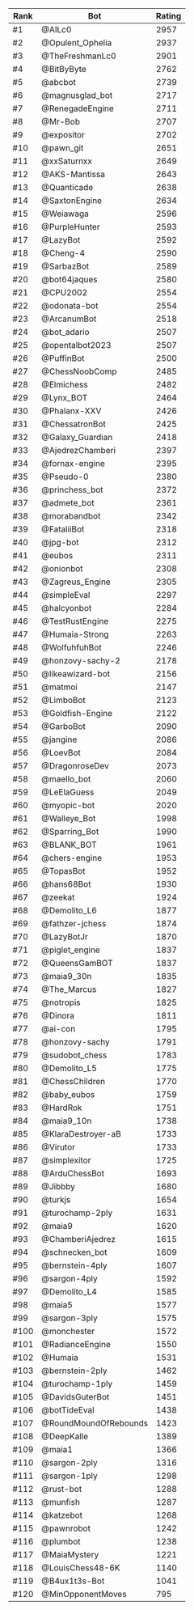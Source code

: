 Rank|Bot|Rating
---|---|---
#1|@AILc0|2957
#2|@Opulent_Ophelia|2937
#3|@TheFreshmanLc0|2901
#4|@BitByByte|2762
#5|@abcbot|2739
#6|@magnusglad_bot|2717
#7|@RenegadeEngine|2711
#8|@Mr-Bob|2707
#9|@expositor|2702
#10|@pawn_git|2651
#11|@xxSaturnxx|2649
#12|@AKS-Mantissa|2643
#13|@Quanticade|2638
#14|@SaxtonEngine|2634
#15|@Weiawaga|2596
#16|@PurpleHunter|2593
#17|@LazyBot|2592
#18|@Cheng-4|2590
#19|@SarbazBot|2589
#20|@bot64jaques|2580
#21|@CPU2002|2554
#22|@odonata-bot|2554
#23|@ArcanumBot|2518
#24|@bot_adario|2507
#25|@opentalbot2023|2507
#26|@PuffinBot|2500
#27|@ChessNoobComp|2485
#28|@Elmichess|2482
#29|@Lynx_BOT|2464
#30|@Phalanx-XXV|2426
#31|@ChessatronBot|2425
#32|@Galaxy_Guardian|2418
#33|@AjedrezChamberi|2397
#34|@fornax-engine|2395
#35|@Pseudo-0|2380
#36|@princhess_bot|2372
#37|@admete_bot|2361
#38|@morabandbot|2342
#39|@FataliiBot|2318
#40|@jpg-bot|2312
#41|@eubos|2311
#42|@onionbot|2308
#43|@Zagreus_Engine|2305
#44|@simpleEval|2297
#45|@halcyonbot|2284
#46|@TestRustEngine|2275
#47|@Humaia-Strong|2263
#48|@WolfuhfuhBot|2246
#49|@honzovy-sachy-2|2178
#50|@likeawizard-bot|2156
#51|@matmoi|2147
#52|@LimboBot|2123
#53|@Goldfish-Engine|2122
#54|@GarboBot|2090
#55|@jangine|2086
#56|@LoevBot|2084
#57|@DragonroseDev|2073
#58|@maello_bot|2060
#59|@LeElaGuess|2049
#60|@myopic-bot|2020
#61|@Walleye_Bot|1998
#62|@Sparring_Bot|1990
#63|@BLANK_BOT|1961
#64|@chers-engine|1953
#65|@TopasBot|1952
#66|@hans68Bot|1930
#67|@zeekat|1924
#68|@Demolito_L6|1877
#69|@fathzer-jchess|1874
#70|@LazyBotJr|1870
#71|@piglet_engine|1837
#72|@QueensGamBOT|1837
#73|@maia9_30n|1835
#74|@The_Marcus|1827
#75|@notropis|1825
#76|@Dinora|1811
#77|@ai-con|1795
#78|@honzovy-sachy|1791
#79|@sudobot_chess|1783
#80|@Demolito_L5|1775
#81|@ChessChildren|1770
#82|@baby_eubos|1759
#83|@HardRok|1751
#84|@maia9_10n|1738
#85|@KlaraDestroyer-aB|1733
#86|@Virutor|1733
#87|@simplexitor|1725
#88|@ArduChessBot|1693
#89|@Jibbby|1680
#90|@turkjs|1654
#91|@turochamp-2ply|1631
#92|@maia9|1620
#93|@ChamberiAjedrez|1615
#94|@schnecken_bot|1609
#95|@bernstein-4ply|1607
#96|@sargon-4ply|1592
#97|@Demolito_L4|1585
#98|@maia5|1577
#99|@sargon-3ply|1575
#100|@monchester|1572
#101|@RadianceEngine|1550
#102|@Humaia|1531
#103|@bernstein-2ply|1462
#104|@turochamp-1ply|1459
#105|@DavidsGuterBot|1451
#106|@botTideEval|1438
#107|@RoundMoundOfRebounds|1423
#108|@DeepKalle|1389
#109|@maia1|1366
#110|@sargon-2ply|1316
#111|@sargon-1ply|1298
#112|@rust-bot|1288
#113|@munfish|1287
#114|@katzebot|1268
#115|@pawnrobot|1242
#116|@plumbot|1238
#117|@MaiaMystery|1221
#118|@LouisChess48-6K|1140
#119|@B4ux1t3s-Bot|1041
#120|@MinOpponentMoves|795
